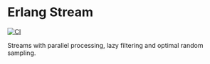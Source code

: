 Erlang Stream
===============================================================================

[![CI](https://github.com/xandkar/erlang-stream/actions/workflows/ci.yml/badge.svg)](https://github.com/xandkar/erlang-stream/actions/workflows/ci.yml)

Streams with parallel processing, lazy filtering and optimal random sampling.
